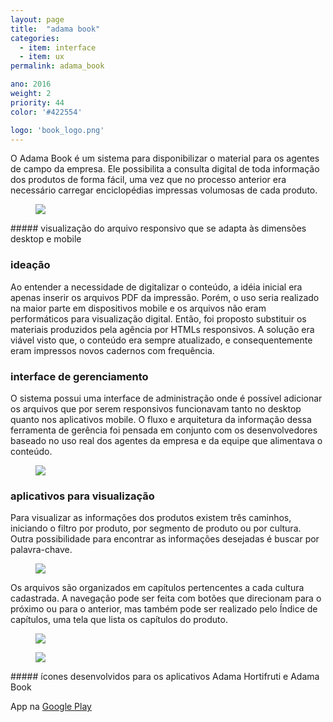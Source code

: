 ```yaml
---
layout: page
title:  "adama book"
categories:
  - item: interface
  - item: ux
permalink: adama_book

ano: 2016
weight: 2
priority: 44
color: '#422554'

logo: 'book_logo.png'
---
```


O Adama Book é um sistema para disponibilizar o material para os agentes de campo da empresa. Ele possibilita a consulta digital de toda informação dos produtos de forma fácil, uma vez que no processo anterior era necessário carregar enciclopédias impressas volumosas de cada produto.

<figure><img src="{{ site.baseurl }}/assets/adama_book/book_mockup.jpg"/></figure>
##### visualização do arquivo responsivo que se adapta às dimensões desktop e mobile

### ideação

Ao entender a necessidade de digitalizar o conteúdo, a idéia inicial era apenas inserir os arquivos PDF da impressão. Porém, o uso seria realizado na maior parte em dispositivos mobile e os arquivos não eram performáticos para visualização digital. Então, foi proposto substituir os materiais produzidos pela agência por HTMLs responsivos. A solução era viável visto que, o conteúdo era sempre atualizado, e consequentemente eram impressos novos cadernos com frequência.

### interface de gerenciamento

O sistema possui uma interface de administração onde é possível adicionar os arquivos que por serem responsivos funcionavam tanto no desktop quanto nos aplicativos mobile. O fluxo e arquitetura da informação dessa ferramenta de gerência foi pensada em conjunto com os desenvolvedores baseado no uso real dos agentes da empresa e da equipe que alimentava o conteúdo.

<figure><img src="{{ site.baseurl }}/assets/adama_book/telas_admin.png"/></figure>

### aplicativos para visualização

Para visualizar as informações dos produtos existem três caminhos, iniciando o filtro por produto, por segmento de produto ou por cultura. Outra possibilidade para encontrar as informações desejadas é buscar por palavra-chave.

<figure><img src="{{ site.baseurl }}/assets/adama_book/fluxo.png"/></figure>

Os arquivos são organizados em capítulos pertencentes a cada cultura cadastrada. A navegação pode ser feita com botões que direcionam para o próximo ou para o anterior, mas também pode ser realizado pelo Índice de capítulos, uma tela que lista os capítulos do produto.

<figure><img class="img_small" src="{{ site.baseurl }}/assets/adama_book/adamabook.png"/></figure>

<figure><img class="img_small" src="{{ site.baseurl }}/assets/adama_book/culturas.png"/></figure>
##### ícones desenvolvidos para os aplicativos Adama Hortifruti e Adama Book

App na [Google Play](https://play.google.com/store/apps/details?id=br.com.adama.adamabook)
